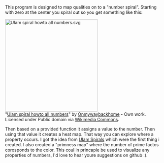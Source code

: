 This program is designed to map qualities on to a "number spiral". Starting with zero at the center you spiral out so you get something like this:
<p><a href="http://commons.wikimedia.org/wiki/File:Ulam_spiral_howto_all_numbers.svg#mediaviewer/File:Ulam_spiral_howto_all_numbers.svg"><img width="300px" src="http://upload.wikimedia.org/wikipedia/commons/thumb/1/1d/Ulam_spiral_howto_all_numbers.svg/1200px-Ulam_spiral_howto_all_numbers.svg.png" alt="Ulam spiral howto all numbers.svg"></a><br>"<a href="http://commons.wikimedia.org/wiki/File:Ulam_spiral_howto_all_numbers.svg#mediaviewer/File:Ulam_spiral_howto_all_numbers.svg">Ulam spiral howto all numbers</a>" by <a href="//commons.wikimedia.org/w/index.php?title=User:Onmywaybackhome&amp;action=edit&amp;redlink=1" class="new" title="User:Onmywaybackhome (page does not exist)">Onmywaybackhome</a> - <span class="int-own-work">Own work</span>. Licensed under Public domain via <a href="//commons.wikimedia.org/wiki/">Wikimedia Commons</a>.</p>
Then based on a provided function it assigns a value to the number. Then using that value it creates a heat map. That way you can explore where a property occurs. I got the idea from <a href = 'http://mathworld.wolfram.com/PrimeSpiral.html'>Ulam Spirals</a> which were the first thing i created. I also created a "primness map" where the number of prime factos corosponds to the color. This coul in princaple be used to visualize any properties of numbers, I'd love to hear youre suggestions on github :).
